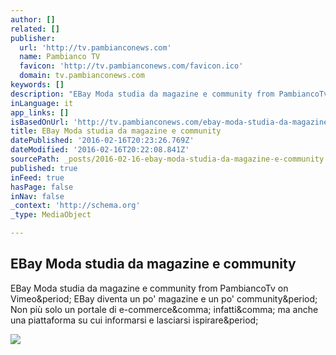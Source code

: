 ```yaml
---
author: []
related: []
publisher:
  url: 'http://tv.pambianconews.com'
  name: Pambianco TV
  favicon: 'http://tv.pambianconews.com/favicon.ico'
  domain: tv.pambianconews.com
keywords: []
description: "EBay Moda studia da magazine e community from PambiancoTv on Vimeo. EBay diventa un po' magazine e un po' community. Non più solo un portale di e-commerce, infatti, ma anche una piattaforma su cui informarsi e lasciarsi ispirare."
inLanguage: it
app_links: []
isBasedOnUrl: 'http://tv.pambianconews.com/ebay-moda-studia-da-magazine-e-community/'
title: EBay Moda studia da magazine e community
datePublished: '2016-02-16T20:23:26.769Z'
dateModified: '2016-02-16T20:22:08.841Z'
sourcePath: _posts/2016-02-16-ebay-moda-studia-da-magazine-e-community.md
published: true
inFeed: true
hasPage: false
inNav: false
_context: 'http://schema.org'
_type: MediaObject

---
```

<article style=""><h1>EBay Moda studia da magazine e community</h1><p>EBay Moda studia da magazine e community from PambiancoTv on Vimeo&amp;period; EBay diventa un po' magazine e un po' community&amp;period; Non più solo un portale di e-commerce&amp;comma; infatti&amp;comma; ma anche una piattaforma su cui informarsi e lasciarsi ispirare&amp;period;</p><img src="http://tv.pambianconews.com/wp-content/uploads/sites/7/2014/03/ebay-5001.jpg" /></article>